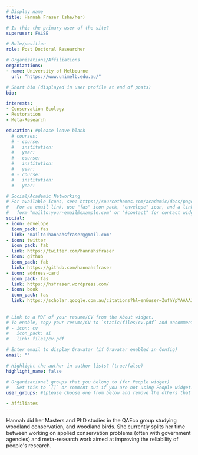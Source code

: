 ```yaml
---
# Display name
title: Hannah Fraser (she/her)

# Is this the primary user of the site?
superuser: FALSE

# Role/position
role: Post Doctoral Researcher

# Organizations/Affiliations
organizations:
- name: University of Melbourne
  url: "https://www.unimelb.edu.au/"

# Short bio (displayed in user profile at end of posts)
bio: 

interests:
- Conservation Ecology
- Restoration
- Meta-Research

education: #please leave blank
  # courses:
  # - course:
  #   institution:
  #   year:
  # - course:
  #   institution:
  #   year:
  # - course:
  #   institution:
  #   year:

# Social/Academic Networking
# For available icons, see: https://sourcethemes.com/academic/docs/page-builder/#icons
#   For an email link, use "fas" icon pack, "envelope" icon, and a link in the
#   form "mailto:your-email@example.com" or "#contact" for contact widget.
social:
- icon: envelope
  icon_pack: fas
  link: 'mailto:hannahsfraser@gmail.com'
- icon: twitter
  icon_pack: fab
  link: https://twitter.com/hannahsfraser
- icon: github
  icon_pack: fab
  link: https://github.com/hannahsfraser
- icon: address-card
  icon_pack: fas
  link: https://hsfraser.wordpress.com/
- icon: book
  icon_pack: fas
  link: https://scholar.google.com.au/citations?hl=en&user=ZufhYpYAAAAJ
    
  
# Link to a PDF of your resume/CV from the About widget.
# To enable, copy your resume/CV to `static/files/cv.pdf` and uncomment the lines below.
# - icon: cv
#   icon_pack: ai
#   link: files/cv.pdf

# Enter email to display Gravatar (if Gravatar enabled in Config)
email: ""

# Highlight the author in author lists? (true/false)
highlight_name: false

# Organizational groups that you belong to (for People widget)
#   Set this to `[]` or comment out if you are not using People widget.
user_groups: #(please choose one from below and remove the others that aren't needed)

- Affiliates
---
```



Hannah did her Masters and PhD studies in the QAEco group studying woodland conservation, and woodland birds. She currently splits her time between working on applied conservation problems (often with government agencies) and meta-research work aimed at improving the reliability of people's research.